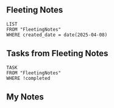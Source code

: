 
## Fleeting Notes
```dataview
LIST
FROM "FleetingNotes"
WHERE created_date = date(2025-04-08) 
```

## Tasks from Fleeting Notes
```dataview
TASK
FROM "FleetingNotes"
WHERE !completed
```

## My Notes
